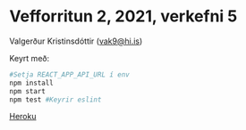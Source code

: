 # Vefforritun 2, 2021, verkefni 5

Valgerður Kristinsdóttir (vak9@hi.is)

Keyrt með:

```bash
#Setja REACT_APP_API_URL í env
npm install
npm start
npm test #Keyrir eslint
```

[Heroku](https://vef2-v5-vala.herokuapp.com/)